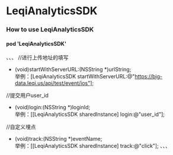 # LeqiAnalyticsSDK

### How to use LeqiAnalyticsSDK
#### pod 'LeqiAnalyticsSDK'


、、、
//进行上传地址的填写
+ (void)startWithServerURL:(NSString *)urlString;    
举例：[LeqiAnalyticsSDK startWithServerURL:@"https://big-data.leqi.us/api/test/event/ios"];

//提交用户user_id
- (void)login:(NSString *)loginId;      
举例：[[LeqiAnalyticsSDK sharedInstance] login:@"user_id"];

//自定义埋点
- (void)track:(NSString *)eventName;    
举例：[[LeqiAnalyticsSDK sharedInstance] track:@"click"];
、、、
